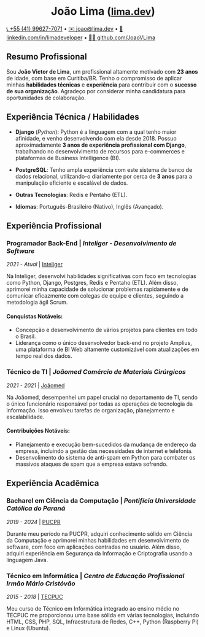 <h1 align="center" id="joaolima">
    João Lima
    (<a style="font-size: 25px" href="https://www.lima.dev">lima.dev</a>)
</h1>

[📞 +55 (41) 99627-7071](https://api.whatsapp.com/send?phone=5541996277071&text=Olá%20João%20Lima%2C%0AEstava%20avaliando%20o%20seu%20currículo%20e%20gostaria%20de%20entrar%20em%20contato%20para%20discutir%20uma%20possível%20oportunidade%20de%20trabalho.%20Quando%20você%20estiver%20disponível%20para%20uma%20conversa%2C%20por%20favor%2C%20deixe-me%20saber%20e%20agendaremos%20uma%20chamada.😀)
•
[✉️ joao@lima.dev](mailto:joao@lima.dev?subject=Oportunidade%20de%20Colabora%C3%A7%C3%A3o%20-%20Conversa%20Inicial&body=Ol%C3%A1%20Jo%C3%A3o%20Lima%2C%0D%0A%0D%0AEstava%20avaliando%20o%20seu%20curr%C3%ADculo%20e%20gostaria%20de%20entrar%20em%20contato%20para%20discutir%20uma%20poss%C3%ADvel%20oportunidade%20de%20trabalho.%0D%0AQuando%20voc%C3%AA%20estiver%20dispon%C3%ADvel%20para%20uma%20conversa%2C%20por%20favor%2C%20deixe-me%20saber%20e%20agendaremos%20uma%20chamada.%20%F0%9F%98%80)
•
[📃 linkedin.com/in/limadeveloper](https://www.linkedin.com/in/limadeveloper)
•
[🧑‍💻 github.com/JoaoVLima](https://www.github.com/JoaoVLima)


## Resumo Profissional

Sou **João Victor de Lima**, um profissional altamente motivado com **23 anos** de idade, com base em Curitiba/BR.
Tenho o compromisso de aplicar minhas **habilidades técnicas** e **experiência** para contribuir com o **sucesso de sua organização**.
Agradeço por considerar minha candidatura para oportunidades de colaboração.


## Experiência Técnica / Habilidades

- **Django** (*Python*): Python é a linguagem com a qual tenho maior afinidade, e venho desenvolvendo com ela desde 2018.
Possuo aproximadamente **3 anos de experiência profissional com Django**, trabalhando no desenvolvimento de recursos para e-commerces e plataformas de Business Intelligence (BI).
- **PostgreSQL**: Tenho ampla experiência com este sistema de banco de dados relacional, utilizando-o diariamente por cerca de **3 anos** para a manipulação eficiente e escalável de dados.

- **Outras Tecnologias**: Redis e Pentaho (ETL).

- **Idiomas**: Português-Brasileiro (Nativo), Inglês (Avançado).


## Experiência Profissional

### Programador Back-End | *Inteliger - Desenvolvimento de Software*
*2021 - Atual* | [Inteliger](https://inteliger.com.br/)

Na Inteliger, desenvolvi habilidades significativas com foco em tecnologias como Python, Django, Postgres, Redis e Pentaho (ETL). Além disso, aprimorei minha capacidade de solucionar problemas rapidamente e de comunicar eficazmente com colegas de equipe e clientes, seguindo a metodologia ágil Scrum.

#### Conquistas Notáveis:
- Concepção e desenvolvimento de vários projetos para clientes em todo o Brasil.
- Liderança como o único desenvolvedor back-end no projeto Amplius, uma plataforma de BI Web altamente customizável com atualizações em tempo real dos dados.

### Técnico de TI | *Joãomed Comércio de Materiais Cirúrgicos*
*2021 - 2021* | [Joãomed](http://joaomed.com.br)

Na Joãomed, desempenhei um papel crucial no departamento de TI, sendo o único funcionário responsável por todas as operações de tecnologia da informação. Isso envolveu tarefas de organização, planejamento e escalabilidade.

#### Contribuições Notáveis:
- Planejamento e execução bem-sucedidos da mudança de endereço da empresa, incluindo a gestão das necessidades de internet e telefonia.
- Desenvolimento do sistema de anti-spam em Python para combater os massivos ataques de spam que a empresa estava sofrendo.

## Experiência Acadêmica

### Bacharel em Ciência da Computação | *Pontifícia Universidade Católica do Paraná*
*2019 - 2024* | [PUCPR](https://www.pucpr.br/)

Durante meu período na PUCPR, adquiri conhecimento sólido em Ciência da Computação e aprimorei minhas habilidades em desenvolvimento de software, com foco em aplicações centradas no usuário. Além disso, adquiri experiência em Segurança da Informação e Criptografia usando a linguagem Java.

### Técnico em Informática | *Centro de Educação Profissional Irmão Mário Cristóvão*
*2015 - 2018* | [TECPUC](http://www.tecpuc.com.br/)

Meu curso de Técnico em Informática integrado ao ensino médio no TECPUC me proporcionou uma base sólida em várias tecnologias, incluindo HTML, CSS, PHP, SQL, Infraestrutura de Redes, C++, Python (Raspberry Pi) e Linux (Ubuntu).